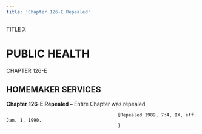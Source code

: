 ```yaml
---
title: 'Chapter 126-E Repealed'
---
```


TITLE X
                                             
PUBLIC HEALTH
=============

CHAPTER 126-E
                                             
HOMEMAKER SERVICES
------------------

**Chapter 126-E Repealed –** Entire Chapter was repealed


                                             [Repealed 1989, 7:4, IX, eff. Jan. 1, 1990.
                                             ]
